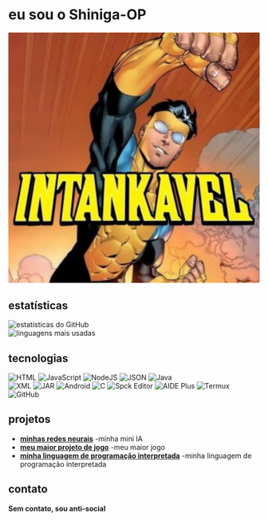 # eu sou o Shiniga-OP  

<img src="eu.png">

## estatísticas  
![estatísticas do GitHub](https://github-readme-stats.vercel.app/api?username=Shiniga-OP&show_icons=true&theme=radical)  
![linguagens mais usadas](https://github-readme-stats.vercel.app/api/top-langs/?username=Shiniga-OP&layout=compact&theme=radical)  

## tecnologias  
![HTML](https://img.shields.io/badge/HTML-E34F26?style=for-the-badge&logo=html5&logoColor=white)
![JavaScript](https://img.shields.io/badge/Javascript-ED8B00?style=for-the-badge&logo=javascript&logoColor=white)
![NodeJS](https://img.shields.io/badge/Node.js-339933?style=for-the-badge&logo=nodedotjs&logoColor=white)
![JSON](https://img.shields.io/badge/JSON-000000?style=for-the-badge&logo=json&logoColor=white)
![Java](https://img.shields.io/badge/Java-ED8B00?style=for-the-badge&logo=java&logoColor=white)  
![XML](https://img.shields.io/badge/XML-FF6600?style=for-the-badge&logo=xml&logoColor=white)
![JAR](https://img.shields.io/badge/JAR-FFB400?style=for-the-badge)
![Android](https://img.shields.io/badge/Android-3DDC84?style=for-the-badge&logo=android&logoColor=white)
![C](https://img.shields.io/badge/C-00599C?style=for-the-badge&logo=c&logoColor=white)
![Spck Editor](https://img.shields.io/badge/Spck_Editor-blue?style=for-the-badge)
![AIDE Plus](https://img.shields.io/badge/AIDE_Plus-blue?style=for-the-badge)
![Termux](https://img.shields.io/badge/Termux-black?style=for-the-badge)
![GitHub](https://img.shields.io/badge/GitHub-181717?style=for-the-badge&logo=github&logoColor=white)  

## projetos  
- **[minhas redes neurais](https://github.com/Shiniga-OP/RedesNeurais)** -minha mini IA
- **[meu maior projeto de jogo](https://github.com/Shiniga-OP/MiniMine)** -meu maior jogo
- **[minha linguagem de programação interpretada](https://github.com/Shiniga-OP/Fp)** -minha linguagem de programação interpretada

## contato  
**Sem contato, sou anti-social**

